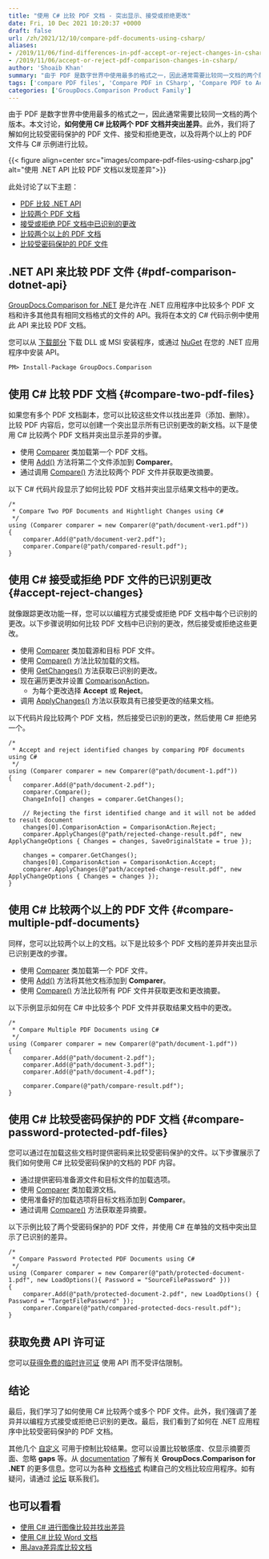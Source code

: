 ```yaml
---
title: "使用 C# 比较 PDF 文档 - 突出显示、接受或拒绝更改"
date: Fri, 10 Dec 2021 10:20:37 +0000
draft: false
url: /zh/2021/12/10/compare-pdf-documents-using-csharp/
aliases:
- /2019/11/06/find-differences-in-pdf-accept-or-reject-changes-in-csharp/
- /2019/11/06/accept-or-reject-pdf-comparison-changes-in-csharp/
author: 'Shoaib Khan'
summary: "由于 PDF 是数字世界中使用最多的格式之一，因此通常需要比较同一文档的两个版本。本文讨论，**如何使用 C# 比较两个 PDF 文档并突出差异**。此外，我们将了解如何比较受密码保护的 PDF 文件、接受和拒绝更改，以及将两个以上的 PDF 文件与 C# 示例进行比较。"
tags: ['compare PDF files', 'Compare PDF in CSharp', 'Compare PDF to Accept or Reject Changes in CSharp', 'pdf comparison']
categories: ['GroupDocs.Comparison Product Family']
---
```


由于 PDF 是数字世界中使用最多的格式之一，因此通常需要比较同一文档的两个版本。本文讨论，**如何使用 C# 比较两个 PDF 文档并突出差异**。此外，我们将了解如何比较受密码保护的 PDF 文件、接受和拒绝更改，以及将两个以上的 PDF 文件与 C# 示例进行比较。



{{< figure align=center src="images/compare-pdf-files-using-csharp.jpg" alt="使用 .NET API 比较 PDF 文档以发现差异">}}


此处讨论了以下主题：

* [PDF 比较 .NET API][1]
* [比较两个 PDF 文档][2]
* [接受或拒绝 PDF 文档中已识别的更改][3]
* [比较两个以上的 PDF 文档][4]
* [比较受密码保护的 PDF 文件][5]

## .NET API 来比较 PDF 文件 {#pdf-comparison-dotnet-api}

[GroupDocs.Comparison for .NET][6] 是允许在 .NET 应用程序中比较多个 PDF 文档和许多其他具有相同文档格式的文件的 API。我将在本文的 C# 代码示例中使用此 API 来比较 PDF 文档。

您可以从 [下载部分][7] 下载 DLL 或 MSI 安装程序，或通过 [NuGet][8] 在您的 .NET 应用程序中安装 API。

```
PM> Install-Package GroupDocs.Comparison
```

## 使用 C# 比较 PDF 文档 {#compare-two-pdf-files}

如果您有多个 PDF 文档副本，您可以比较这些文件以找出差异（添加、删除）。比较 PDF 内容后，您可以创建一个突出显示所有已识别更改的新文档。以下是使用 C# 比较两个 PDF 文档并突出显示差异的步骤。

* 使用 [Comparer][9] 类加载第一个 PDF 文档。
* 使用 [Add()][10] 方法将第二个文件添加到 **Comparer**。
* 通过调用 [Compare()][11] 方法比较两个 PDF 文件并获取更改摘要。

以下 C# 代码片段显示了如何比较 PDF 文档并突出显示结果文档中的更改。

```
/*
 * Compare Two PDF Documents and Hightlight Changes using C#
 */
using (Comparer comparer = new Comparer(@"path/document-ver1.pdf"))
{
    comparer.Add(@"path/document-ver2.pdf");
    comparer.Compare(@"path/compared-result.pdf");
}
```

## 使用 C# 接受或拒绝 PDF 文件的已识别更改 {#accept-reject-changes}

就像跟踪更改功能一样，您可以以编程方式接受或拒绝 PDF 文档中每个已识别的更改。以下步骤说明如何比较 PDF 文档中已识别的更改，然后接受或拒绝这些更改。

* 使用 [Comparer][12] 类加载源和目标 PDF 文件。
* 使用 [Compare()][13] 方法比较加载的文档。
* 使用 [GetChanges()][14] 方法获取已识别的更改。
* 现在遍历更改并设置 [ComparisonAction][15]。
    * 为每个更改选择 **Accept** 或 **Reject**。
* 调用 [ApplyChanges()][16] 方法以获取具有已接受更改的结果文档。

以下代码片段比较两个 PDF 文档，然后接受已识别的更改，然后使用 C# 拒绝另一个。

```
/*
 * Accept and reject identified changes by comparing PDF documents using C#
 */
using (Comparer comparer = new Comparer(@"path/document-1.pdf"))
{
    comparer.Add(@"path/document-2.pdf");
    comparer.Compare();
    ChangeInfo[] changes = comparer.GetChanges();
    
    // Rejecting the first identified change and it will not be added to result document
    changes[0].ComparisonAction = ComparisonAction.Reject;
    comparer.ApplyChanges(@"path/rejected-change-result.pdf", new ApplyChangeOptions { Changes = changes, SaveOriginalState = true });

    changes = comparer.GetChanges();
    changes[0].ComparisonAction = ComparisonAction.Accept;
    comparer.ApplyChanges(@"path/accepted-change-result.pdf", new ApplyChangeOptions { Changes = changes });
}
```

## 使用 C# 比较两个以上的 PDF 文件 {#compare-multiple-pdf-documents}

同样，您可以比较两个以上的文档。以下是比较多个 PDF 文档的差异并突出显示已识别更改的步骤。

* 使用 [Comparer][17] 类加载第一个 PDF 文件。
* 使用 [Add()][18] 方法将其他文档添加到 **Comparer**。
* 使用 [Compare()][19] 方法比较所有 PDF 文件并获取更改和更改摘要。

以下示例显示如何在 C# 中比较多个 PDF 文件并获取结果文档中的更改。

```
/*
 * Compare Multiple PDF Documents using C#
 */
using (Comparer comparer = new Comparer(@"path/document-1.pdf"))
{
    comparer.Add(@"path/document-2.pdf");
    comparer.Add(@"path/document-3.pdf");
    comparer.Add(@"path/document-4.pdf");

    comparer.Compare(@"path/compare-result.pdf");
}
```

## 使用 C# 比较受密码保护的 PDF 文档 {#compare-password-protected-pdf-files}

您可以通过在加载这些文档时提供密码来比较受密码保护的文件。以下步骤展示了我们如何使用 C# 比较受密码保护的文档的 PDF 内容。

* 通过提供密码准备源文件和目标文件的加载选项。
* 使用 [Comparer][20] 类加载源文档。
* 使用准备好的加载选项将目标文档添加到 **Comparer**。
* 通过调用 [Compare()][21] 方法获取差异摘要。

以下示例比较了两个受密码保护的 PDF 文件，并使用 C# 在单独的文档中突出显示了已识别的差异。

```
/*
 * Compare Password Protected PDF Documents using C#
 */
using (Comparer comparer = new Comparer(@"path/protected-document-1.pdf", new LoadOptions(){ Password = "SourceFilePassword" }))
{
    comparer.Add(@"path/protected-document-2.pdf", new LoadOptions() { Password = "TargetFilePassword" });
    comparer.Compare(@"path/compared-protected-docs-result.pdf");
}
```

## 获取免费 API 许可证

您可以[获得免费的临时许可证][22] 使用 API 而不受评估限制。

## 结论

最后，我们学习了如何使用 C# 比较两个或多个 PDF 文件。此外，我们强调了差异并以编程方式接受或拒绝已识别的更改。最后，我们看到了如何在 .NET 应用程序中比较受密码保护的 PDF 文档。

其他几个 [自定义][23] 可用于控制比较结果。您可以设置比较敏感度、仅显示摘要页面、忽略 **gaps** 等。从 [documentation][24] 了解有关 **GroupDocs.Comparison for .NET** 的更多信息。您可以为各种 [文档格式][25] 构建自己的文档比较应用程序。如有疑问，请通过 [论坛][26] 联系我们。

## 也可以看看

* [使用 C# 进行图像比较并找出差异][27]
* [使用 C# 比较 Word 文档][28]
* [用Java差异库比较文档][29]







[1]: #pdf-comparison-dotnet-api
[2]: #compare-two-pdf-files
[3]: #accept-reject-changes
[4]: #compare-multiple-pdf-documents
[5]: #compare-password-protected-pdf-files
[6]: https://products.groupdocs.com/comparison/
[7]: https://downloads.groupdocs.com/comparison/net
[8]: https://www.nuget.org/packages/groupdocs.comparison
[9]: https://apireference.groupdocs.com/comparison/net/groupdocs.comparison/comparer
[10]: https://apireference.groupdocs.com/comparison/net/groupdocs.comparison/comparer/methods/add/index
[11]: https://apireference.groupdocs.com/comparison/net/groupdocs.comparison/comparer/methods/compare/index
[12]: https://apireference.groupdocs.com/comparison/net/groupdocs.comparison/comparer
[13]: https://apireference.groupdocs.com/comparison/net/groupdocs.comparison/comparer/methods/compare/index
[14]: https://apireference.groupdocs.com/comparison/net/groupdocs.comparison/comparer/methods/getchanges/index
[15]: https://apireference.groupdocs.com/comparison/net/groupdocs.comparison.result/comparisonaction
[16]: https://apireference.groupdocs.com/comparison/net/groupdocs.comparison/comparer/methods/applychanges/index
[17]: https://apireference.groupdocs.com/comparison/net/groupdocs.comparison/comparer
[18]: https://apireference.groupdocs.com/comparison/net/groupdocs.comparison/comparer/methods/add/index
[19]: https://apireference.groupdocs.com/comparison/net/groupdocs.comparison/comparer/methods/compare/index
[20]: https://apireference.groupdocs.com/comparison/net/groupdocs.comparison/comparer
[21]: https://apireference.groupdocs.com/comparison/net/groupdocs.comparison/comparer/methods/compare/index
[22]: https://purchase.groupdocs.com/temporary-license
[23]: https://docs.groupdocs.com/comparison/net/comparison/
[24]: https://docs.groupdocs.com/comparison/net
[25]: https://docs.groupdocs.com/comparison/net/supported-document-formats/
[26]: https://forum.groupdocs.com/
[27]: https://blog.groupdocs.com/2021/01/06/compare-images-in-csharp-dotnet/
[28]: https://blog.groupdocs.com/2021/12/01/compare-word-documents-using-csharp/
[29]: https://blog.groupdocs.com/2020/07/15/compare-text-word-pdf-files-with-java-difference-library/


